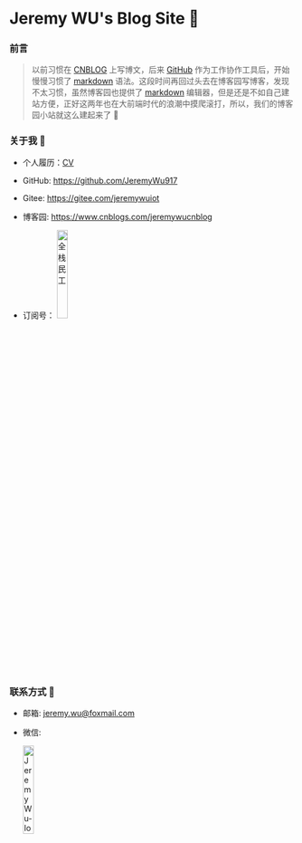 # Jeremy WU's Blog Site :tada:

### 前言

> 以前习惯在 [CNBLOG](https://www.cnblogs.com/jeremywucnblog/) 上写博文，后来 [GitHub](https://github.com/JeremyWu917) 作为工作协作工具后，开始慢慢习惯了 [markdown](https://markdown.com.cn/basic-syntax/) 语法。这段时间再回过头去在博客园写博客，发现不太习惯，虽然博客园也提供了 [markdown](https://markdown.com.cn/basic-syntax/) 编辑器，但是还是不如自己建站方便，正好这两年也在大前端时代的浪潮中摸爬滚打，所以，我们的博客园小站就这么建起来了 :tada:

### 关于我 :man_with_gua_pi_mao:

- 个人履历：[CV](https://jeremywuiot.gitee.io/)

- GitHub: https://github.com/JeremyWu917

- Gitee: https://gitee.com/jeremywuiot

- 博客园: https://www.cnblogs.com/jeremywucnblog

- 订阅号：
  <img alt="全栈民工" src=https://gitee.com/jeremywuiot/img-res-all/raw/master/src/iie_shop/logo_05.png width=20% />

### 联系方式 :iphone:

- 邮箱: jeremy.wu@foxmail.com

- 微信:

   <img alt=JeremyWu-IoT src=https://gitee.com/jeremywuiot/img-res-all/raw/master/src/iie_shop/wechat_new.png width=20% />

